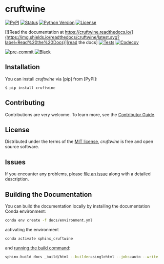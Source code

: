 # cruftwine

[![PyPI](https://img.shields.io/pypi/v/cruftwine.svg)][pypi status]
[![Status](https://img.shields.io/pypi/status/cruftwine.svg)][pypi status]
[![Python Version](https://img.shields.io/pypi/pyversions/cruftwine)][pypi status]
[![License](https://img.shields.io/pypi/l/cruftwine)][license]

[![Read the documentation at https://cruftwine.readthedocs.io/](https://img.shields.io/readthedocs/cruftwine/latest.svg?label=Read%20the%20Docs)][read the docs]
[![Tests](https://github.com/brightway-lca/cruftwine/actions/workflows/python-test.yml/badge.svg)][tests]
[![Codecov](https://codecov.io/gh/brightway-lca/cruftwine/branch/main/graph/badge.svg)][codecov]

[![pre-commit](https://img.shields.io/badge/pre--commit-enabled-brightgreen?logo=pre-commit&logoColor=white)][pre-commit]
[![Black](https://img.shields.io/badge/code%20style-black-000000.svg)][black]

[pypi status]: https://pypi.org/project/cruftwine/
[read the docs]: https://cruftwine.readthedocs.io/
[tests]: https://github.com/brightway-lca/cruftwine/actions?workflow=Tests
[codecov]: https://app.codecov.io/gh/brightway-lca/cruftwine
[pre-commit]: https://github.com/pre-commit/pre-commit
[black]: https://github.com/psf/black

## Installation

You can install _cruftwine_ via [pip] from [PyPI]:

```console
$ pip install cruftwine
```

## Contributing

Contributions are very welcome.
To learn more, see the [Contributor Guide][Contributor Guide].

## License

Distributed under the terms of the [MIT license][License],
_cruftwine_ is free and open source software.

## Issues

If you encounter any problems,
please [file an issue][Issue Tracker] along with a detailed description.


<!-- github-only -->

[command-line reference]: https://cruftwine.readthedocs.io/en/latest/usage.html
[License]: https://github.com/brightway-lca/cruftwine/blob/main/LICENSE
[Contributor Guide]: https://github.com/brightway-lca/cruftwine/blob/main/CONTRIBUTING.md
[Issue Tracker]: https://github.com/brightway-lca/cruftwine/issues


## Building the Documentation

You can build the documentation locally by installing the documentation Conda environment:

```bash
conda env create -f docs/environment.yml
```

activating the environment

```bash
conda activate sphinx_cruftwine
```

and [running the build command](https://www.sphinx-doc.org/en/master/man/sphinx-build.html#sphinx-build):

```bash
sphinx-build docs _build/html --builder=singlehtml --jobs=auto --write-all; open _build/html/index.html
```